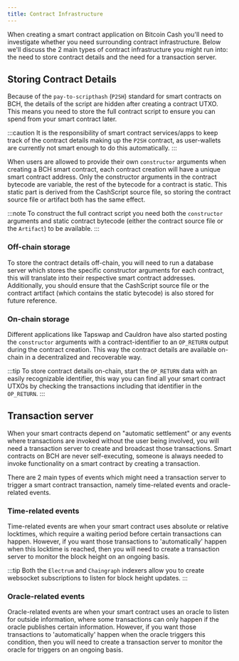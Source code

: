 ```yaml
---
title: Contract Infrastructure
---
```


When creating a smart contract application on Bitcoin Cash you'll need to investigate whether you need surrounding contract infrastructure.
Below we'll discuss the 2 main types of contract infrastructure you might run into: the need to store contract details and the need for a transaction server.

## Storing Contract Details

Because of the `pay-to-scripthash` (`P2SH`) standard for smart contracts on BCH, the details of the script are hidden after creating a contract UTXO. This means you need to store the full contract script to ensure you can spend from your smart contract later.

:::caution
It is the responsibility of smart contract services/apps to keep track of the contract details making up the `P2SH` contract, as user-wallets are currently not smart enough to do this automatically.
:::

When users are allowed to provide their own `constructor` arguments when creating a BCH smart contract, each contract creation will have a unique smart contract address. Only the constructor arguments in the contract bytecode are variable, the rest of the bytecode for a contract is static. This static part is derived from the CashScript source file, so storing the contract source file or artifact both has the same effect.

:::note
To construct the full contract script you need both the `constructor` arguments and static contract bytecode (either the contract source file or the `Artifact`) to be available.
:::


### Off-chain storage

To store the contract details off-chain, you will need to run a database server which stores the specific constructor arguments for each contract, this will translate into their respective smart contract addresses. Additionally, you should ensure that the CashScript source file or the contract artifact (which contains the static bytecode) is also stored for future reference.

### On-chain storage

Different applications like Tapswap and Cauldron have also started posting the `constructor` arguments with a contract-identifier to an `OP_RETURN` output during the contract creation. This way the contract details are available on-chain in a decentralized and recoverable way.

:::tip
To store contract details on-chain, start the `OP_RETURN` data with an easily recognizable identifier, this way you can find all your smart contract UTXOs by checking the transactions including that identifier in the `OP_RETURN`.
:::

## Transaction server

When your smart contracts depend on "automatic settlement" or any events where transactions are invoked without the user being involved, you will need a transaction server to create and broadcast those transactions. Smart contracts on BCH are never self-executing, someone is always needed to invoke functionality on a smart contract by creating a transaction.

There are 2 main types of events which might need a transaction server to trigger a smart contract transaction, namely time-related events and oracle-related events.

### Time-related events

Time-related events are when your smart contract uses absolute or relative locktimes, which require a waiting period before certain transactions can happen. However, if you want those transactions to 'automatically' happen when this locktime is reached, then you will need to create a transaction server to monitor the block height on an ongoing basis.

:::tip
Both the `Electrum` and `Chaingraph` indexers allow you to create websocket subscriptions to listen for block height updates.
:::

### Oracle-related events

Oracle-related events are when your smart contract uses an oracle to listen for outside information, where some transactions can only happen if the oracle publishes certain information. However, if you want those transactions to 'automatically' happen when the oracle triggers this condition, then you will need to create a transaction server to monitor the oracle for triggers on an ongoing basis.
